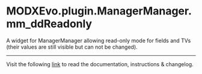 # MODXEvo.plugin.ManagerManager.mm_ddReadonly

A widget for ManagerManager allowing read-only mode for fields and TVs (their values are still visible but can not be changed).
___
Visit the following [link](http://code.divandesign.biz/modx/mm_ddreadonly) to read the documentation, instructions & changelog.